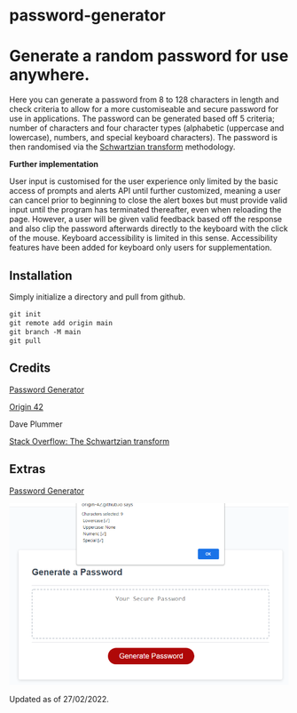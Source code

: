 # password-generator
# Generate a random password for use anywhere.

Here you can generate a password from 8 to 128 characters in length and check criteria to allow for a more customiseable and secure password for use in applications. The password can be generated based off 5 criteria; number of characters and four character types (alphabetic (uppercase and lowercase), numbers, and special keyboard characters). The password is then randomised via the [Schwartzian transform](https://en.wikipedia.org/wiki/Schwartzian_transform) methodology. 

__Further implementation__

User input is customised for the user experience only limited by the basic access of prompts and alerts API until further customized, meaning a user can cancel prior to beginning to close the alert boxes but must provide valid input until the program has terminated thereafter, even when reloading the page. However, a user will be given valid feedback based off the response and also clip the password afterwards directly to the keyboard with the click of the mouse.
Keyboard accessibility is limited in this sense. Accessibility features have been added for keyboard only users for supplementation. 

## Installation
Simply initialize a directory and pull from github. 
```
git init
git remote add origin main
git branch -M main
git pull
```

## Credits
[Password Generator](https://origin-42.github.io/password-generator/)

[Origin 42](https://github.com/origin-42)

Dave Plummer

[Stack Overflow: The Schwartzian transform](https://stackoverflow.com/questions/2450954/how-to-randomize-shuffle-a-javascript-array)

## Extras

[Password Generator](https://origin-42.github.io/password-generator/)

![snippet](./assets/images/Password%20generator.png)

Updated as of 27/02/2022.
